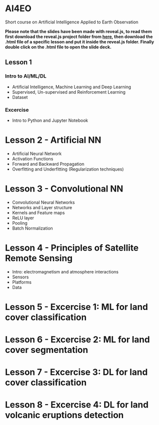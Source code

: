 # AI4EO
Short course on Artificial Intelligence Applied to Earth Observation

**Please note that the slides have been made with reveal.js, to read them first download the reveal.js project folder from [here](https://github.com/hakimel/reveal.js/archive/master.zip), then download the .html file of a specific lesson and put it inside the reveal.js folder. Finally double click on the .html file to open the slide deck.**


## Lesson 1 
### Intro to AI/ML/DL
- Artificial Intelligence, Machine Learning and Deep Learning
- Supervised, Un-supervised and Reinforcement Learning
- Dataset
### Excercise
- Intro to Python and Jupyter Notebook


# Lesson 2 - Artificial NN

- Artificial Neural Network
- Activation Functions
- Forward and Backward Propagation
- Overfitting and Underfitting (Regularization techniques)

# Lesson 3 - Convolutional NN

- Convolutional Neural Networks
- Networks and Layer structure
- Kernels and Feature maps
- ReLU layer
- Pooling
- Batch Normalization


# Lesson 4 - Principles of Satellite Remote Sensing 

- Intro: electromagnetism and atmosphere interactions
- Sensors
- Platforms
- Data

# Lesson 5 - Excercise 1: ML for land cover classification

# Lesson 6 - Excercise 2: ML for land cover segmentation

# Lesson 7 - Excercise 3: DL for land cover classification

# Lesson 8 - Excercise 4: DL for land volcanic eruptions detection

